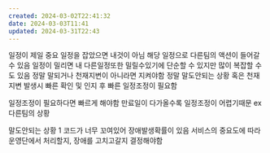 ```yaml
---
created: 2024-03-02T22:41:32
date: 2024-03-03T11:41
updated: 2024-03-31T22:43
---
```

일정이 제일 중요
일정을 잡았으면 내것이 아님
해당 일정으로 다른팀의 액션이 들어갈 수 있음
일정이 밀리면 내 다른일정또한 밀릴수있기에 
단순할 수 있지만 많이 복잡할 수도 있음
정말 말되거나 천재지변이 아니라면 지켜야함
정말 말도안되는 상황 혹은 천재지변 발생시 빠른 확인 및 인지 후 빠른 일정조정이 필요함

일정조정이 필요하다면 빠르게 해야함
만료일이 다가올수록 일정조정이 어렵기때문
ex 다른팀의 상황

말도안되는 상황 1
코드가 너무 꼬여있어 장애발생확률이 있음
서비스의 중요도에 따라 운영단에서 처리할지, 장애를 고치고갈지 결정해야함